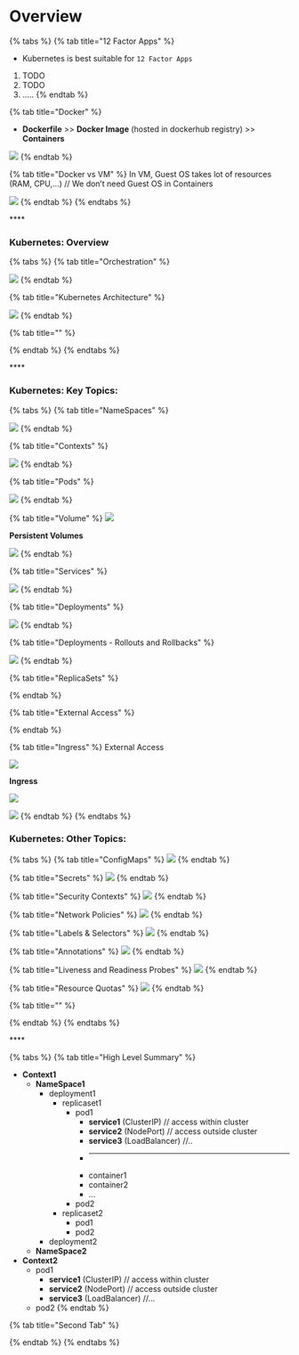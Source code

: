 # Overview

{% tabs %}
{% tab title="12 Factor Apps" %}
* Kubernetes is best suitable for `12 Factor Apps`

1. TODO
2. TODO
3. .....
{% endtab %}

{% tab title="Docker" %}


* **Dockerfile** &gt;&gt; **Docker Image** \(hosted in dockerhub registry\)  &gt;&gt; **Containers**

![](../../.gitbook/assets/image%20%2814%29.png)
{% endtab %}

{% tab title="Docker vs VM" %}
In VM, Guest OS takes lot of resources \(RAM, CPU,…\)  // We don’t need Guest OS in Containers

![](../../.gitbook/assets/image%20%2828%29.png)
{% endtab %}
{% endtabs %}

\*\*\*\*

### Kubernetes: Overview

{% tabs %}
{% tab title="Orchestration" %}


![](../../.gitbook/assets/image%20%2819%29.png)
{% endtab %}

{% tab title="Kubernetes Architecture" %}


![](../../.gitbook/assets/image%20%2820%29.png)
{% endtab %}

{% tab title="" %}

{% endtab %}
{% endtabs %}

\*\*\*\*

### Kubernetes: Key Topics:

{% tabs %}
{% tab title="NameSpaces" %}


![](../../.gitbook/assets/image%20%2822%29.png)
{% endtab %}

{% tab title="Contexts" %}


![](../../.gitbook/assets/image%20%2830%29.png)
{% endtab %}

{% tab title="Pods" %}


![](../../.gitbook/assets/image%20%289%29.png)
{% endtab %}

{% tab title="Volume" %}
![](../../.gitbook/assets/image%20%2815%29.png)

**Persistent Volumes**

![](../../.gitbook/assets/image%20%2816%29.png)
{% endtab %}

{% tab title="Services" %}


![](../../.gitbook/assets/image%20%2811%29.png)
{% endtab %}

{% tab title="Deployments" %}


![](../../.gitbook/assets/image%20%2823%29.png)
{% endtab %}

{% tab title="Deployments - Rollouts and Rollbacks" %}


![](../../.gitbook/assets/image%20%2827%29.png)
{% endtab %}

{% tab title="ReplicaSets" %}

{% endtab %}

{% tab title="External Access" %}

{% endtab %}

{% tab title="Ingress" %}
External Access

![](../../.gitbook/assets/image%20%2813%29.png)

**Ingress**

![](../../.gitbook/assets/image%20%288%29.png)

![](../../.gitbook/assets/image%20%2826%29.png)
{% endtab %}
{% endtabs %}

### Kubernetes: Other Topics:

{% tabs %}
{% tab title="ConfigMaps" %}
![](../../.gitbook/assets/image%20%2810%29.png)
{% endtab %}

{% tab title="Secrets" %}
![](../../.gitbook/assets/image%20%2829%29.png)
{% endtab %}

{% tab title="Security Contexts" %}
![](../../.gitbook/assets/image%20%2824%29.png)
{% endtab %}

{% tab title="Network Policies" %}
![](../../.gitbook/assets/image%20%2817%29.png)
{% endtab %}

{% tab title="Labels & Selectors" %}
![](../../.gitbook/assets/image%20%2812%29.png)
{% endtab %}

{% tab title="Annotations" %}
![](../../.gitbook/assets/image%20%2821%29.png)
{% endtab %}

{% tab title="Liveness and Readiness Probes" %}
![](../../.gitbook/assets/image%20%2818%29.png)
{% endtab %}

{% tab title="Resource Quotas" %}
![](../../.gitbook/assets/image%20%2825%29.png)
{% endtab %}

{% tab title="" %}

{% endtab %}
{% endtabs %}

\*\*\*\*

{% tabs %}
{% tab title="High Level Summary" %}
* **Context1**
  * **NameSpace1**
    * deployment1
      * replicaset1
        * pod1
          * **service1** \(ClusterIP\) // access within cluster
          * **service2** \(NodePort\)  // access outside cluster
          * **service3** \(LoadBalancer\) //..
          * ---
          * container1
          * container2
          * ...
        * pod2
      * replicaset2
        * pod1
        * pod2
    * deployment2
  * **NameSpace2**
* **Context2**
  * pod1
    * **service1** \(ClusterIP\) // access within cluster
    * **service2** \(NodePort\)  // access outside cluster
    * **service3** \(LoadBalancer\) //...
  * pod2
{% endtab %}

{% tab title="Second Tab" %}

{% endtab %}
{% endtabs %}



